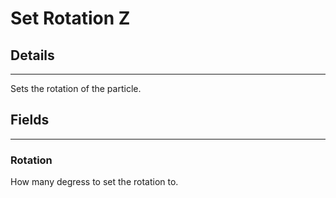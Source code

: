 # Set Rotation Z

## Details

---

Sets the rotation of the particle.

## Fields

---

### Rotation

How many degress to set the rotation to.

